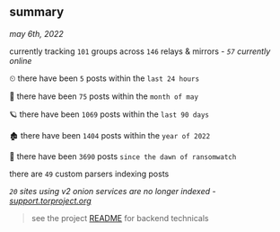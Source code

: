 
## summary
_may 6th, 2022_

currently tracking `101` groups across `146` relays & mirrors - _`57` currently online_

⏲ there have been `5` posts within the `last 24 hours`

🦈 there have been `75` posts within the `month of may`

🪐 there have been `1069` posts within the `last 90 days`

🏚 there have been `1404` posts within the `year of 2022`

🦕 there have been `3690` posts `since the dawn of ransomwatch`

there are `49` custom parsers indexing posts

_`20` sites using v2 onion services are no longer indexed - [support.torproject.org](https://support.torproject.org/onionservices/v2-deprecation/)_

> see the project [README](https://github.com/thetanz/ransomwatch#ransomwatch--) for backend technicals
